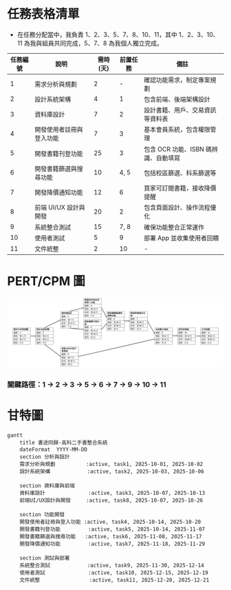 # 任務表格清單
* 在任務分配當中，我負責 1、2、3、5、7、8、10、11，其中 1、2、3、10、11 為我與組員共同完成，5、7、8 為我個人獨立完成。

| 任務編號 | 說明                     | 需時 (天) | 前置任務 | 備註                                 |
|----------|--------------------------|-----------|----------|--------------------------------------|
| 1        | 需求分析與規劃           | 2         | -        | 確認功能需求，制定專案規劃          |
| 2        | 設計系統架構             | 4         | 1        | 包含前端、後端架構設計              |
| 3        | 資料庫設計               | 7         | 2        | 設計書籍、用戶、交易資訊等資料表    |
| 4        | 開發使用者註冊與登入功能 | 7         | 3        | 基本會員系統，包含權限管理          |
| 5        | 開發書籍刊登功能         | 25        | 3        | 包含 OCR 功能、ISBN 碼辨識、自動填寫 |
| 6        | 開發書籍篩選與搜尋功能   | 10        | 4, 5     | 包括校區篩選、科系篩選等 |
| 7        | 開發降價通知功能         | 12        | 6        | 買家可訂閱書籍，接收降價提醒        |
| 8        | 前端 UI/UX 設計與開發    | 20        | 2        | 包含頁面設計、操作流程優化          |
| 9        | 系統整合測試             | 15        | 7, 8     | 確保功能整合正常運作                |
| 10       | 使用者測試               | 5         | 9        | 部署 App 並收集使用者回饋           |
| 11       | 文件統整                 | 2         | 10       | -                                    |

# PERT/CPM 圖
![PERT/CPM 圖](PERT.png)
### 關鍵路徑：1 → 2 → 3 → 5 → 6 → 7 → 9 → 10 → 11
# 甘特圖
``` mermaid
gantt
    title 書途同歸-高科二手書整合系統
    dateFormat  YYYY-MM-DD
    section 分析與設計
    需求分析與規劃          :active, task1, 2025-10-01, 2025-10-02
    設計系統架構            :active, task2, 2025-10-03, 2025-10-06

    section 資料庫與前端
    資料庫設計              :active, task3, 2025-10-07, 2025-10-13
    前端UI/UX設計與開發     :active, task8, 2025-10-07, 2025-10-26

    section 功能開發
    開發使用者註冊與登入功能 :active, task4, 2025-10-14, 2025-10-20
    開發書籍刊登功能         :active, task5, 2025-10-14, 2025-11-07
    開發書籍篩選與搜尋功能   :active, task6, 2025-11-08, 2025-11-17
    開發降價通知功能         :active, task7, 2025-11-18, 2025-11-29

    section 測試與部署
    系統整合測試            :active, task9, 2025-11-30, 2025-12-14
    使用者測試              :active, task10, 2025-12-15, 2025-12-19
    文件統整                :active, task11, 2025-12-20, 2025-12-21

```
